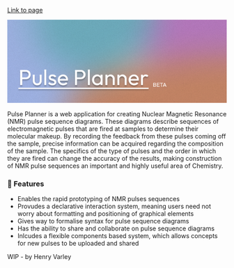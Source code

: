 [Link to page](https://programphantom.github.io/PSI/)
<p align="center">
  <img src="Banner.png" />
</p>

Pulse Planner is a web application for creating Nuclear Magnetic Resonance (NMR) pulse sequence diagrams. These diagrams describe sequences of electromagnetic pulses that are fired at samples to determine their molecular makeup. By recording the feedback from these pulses coming off the sample, precise information can be acquired regarding the composition of the sample. The specifics of the type of pulses and the order in which they are fired can change the accuracy of the results, making construction of NMR pulse sequences an important and highly useful area of Chemistry.

### 🔨 Features

- Enables the rapid prototyping of NMR pulses sequences
- Provudes a declarative interaction system, meaning users need not worry about formatting and positioning of graphical elements
- Gives way to formalise syntax for pulse sequence diagrams
- Has the ability to share and collaborate on pulse sequence diagrams
- Inlcudes a flexible components based system, which allows concepts for new pulses to be uploaded and shared


WIP - by Henry Varley
